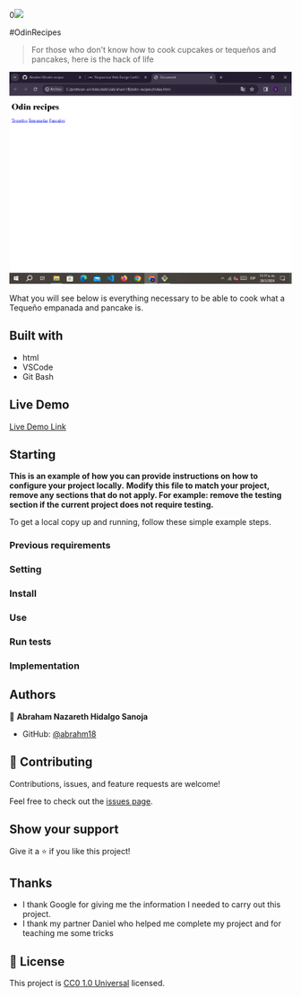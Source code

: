 0![](https://img.shields.io/badge/Uneweb-blue)

#OdinRecipes

> For those who don't know how to cook cupcakes or tequeños and pancakes, here is the hack of life

![screenshot](captura.png)

What you will see below is everything necessary to be able to cook what a Tequeño empanada and pancake is.

## Built with

- html
- VSCode
- Git Bash

## Live Demo

[Live Demo Link](https://livedemo.com)


## Starting

**This is an example of how you can provide instructions on how to configure your project locally.**
**Modify this file to match your project, remove any sections that do not apply. For example: remove the testing section if the current project does not require testing.**


To get a local copy up and running, follow these simple example steps.

### Previous requirements

### Setting

### Install

### Use

### Run tests

### Implementation



## Authors

👤 **Abraham Nazareth Hidalgo Sanoja**

- GitHub: [@abrahm18](https://github.com/abrahm18)


## 🤝 Contributing

Contributions, issues, and feature requests are welcome!

Feel free to check out the [issues page](issues/).

## Show your support

Give it a ⭐️ if you like this project!

## Thanks

- I thank Google for giving me the information I needed to carry out this project.
- I thank my partner Daniel who helped me complete my project and for teaching me some tricks

## 📝 License

This project is [CC0 1.0 Universal](LICENSE) licensed.
